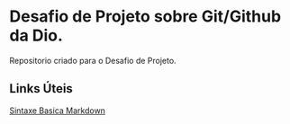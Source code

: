 # Desafio de Projeto sobre Git/Github da Dio.
Repositorio criado para o Desafio de Projeto.

## Links Úteis
[Sintaxe Basica Markdown](https://www.markdownguide.org/basic-syntax/)
